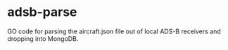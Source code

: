 # adsb-parse

GO code for parsing the aircraft.json file out of local ADS-B receivers and dropping into MongoDB.
